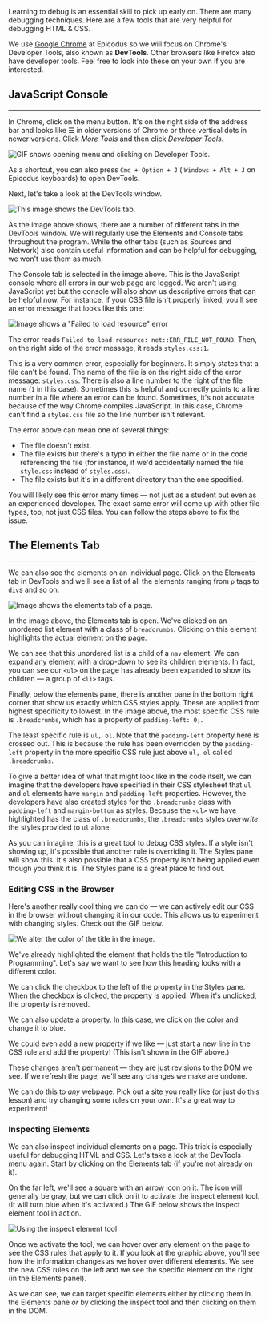 Learning to debug is an essential skill to pick up early on. There are many debugging techniques. Here are a few tools that are very helpful for debugging HTML & CSS.

We use [Google Chrome](https://www.google.com/chrome/browser/) at Epicodus so we will focus on Chrome's Developer Tools, also known as **DevTools**. Other browsers like Firefox also have developer tools. Feel free to look into these on your own if you are interested.

## JavaScript Console

---

In Chrome, click on the menu button. It's on the right side of the address bar and looks like ☰ in older versions of Chrome or three vertical dots in newer versions. Click _More Tools_ and then click _Developer Tools_.

![GIF shows opening menu and clicking on Developer Tools.](https://learnhowtoprogram.s3.us-west-2.amazonaws.com/dev-tools/dev-tool-open.gif)

As a shortcut, you can also press `Cmd + Option + J` ( `Windows + Alt + J` on Epicodus keyboards) to open DevTools.

Next, let's take a look at the DevTools window.

![This image shows the DevTools tab.](https://learnhowtoprogram.s3.us-west-2.amazonaws.com/INTRO/week1-html-css/Week-1-2020-images/dev-tools-tab.png)

As the image above shows, there are a number of different tabs in the DevTools window. We will regularly use the Elements and Console tabs throughout the program. While the other tabs (such as Sources and Network) also contain useful information and can be helpful for debugging, we won't use them as much.

The Console tab is selected in the image above. This is the JavaScript console where all errors in our web page are logged. We aren't using JavaScript yet but the console will also show us descriptive errors that can be helpful now. For instance, if your CSS file isn't properly linked, you'll see an error message that looks like this one: 

![Image shows a "Failed to load resource" error](https://learnhowtoprogram.s3.us-west-2.amazonaws.com/INTRO/week1-html-css/Week-1-2020-images/file-not-found-error.png)

The error reads `Failed to load resource: net::ERR_FILE_NOT_FOUND`. Then, on the right side of the error message, it reads `styles.css:1`. 

This is a very common error, especially for beginners. It simply states that a file can't be found. The name of the file is on the right side of the error message: `styles.css`. There is also a line number to the right of the file name (`1` in this case). Sometimes this is helpful and correctly points to a line number in a file where an error can be found. Sometimes, it's not accurate because of the way Chrome compiles JavaScript. In this case, Chrome can't find a `styles.css` file so the line number isn't relevant.

The error above can mean one of several things:

* The file doesn't exist.
* The file exists but there's a typo in either the file name or in the code referencing the file (for instance, if we'd accidentally named the file `style.css` instead of `styles.css`).
* The file exists but it's in a different directory than the one specified.

You will likely see this error many times — not just as a student but even as an experienced developer. The exact same error will come up with other file types, too, not just CSS files. You can follow the steps above to fix the issue.

## The Elements Tab

---

We can also see the elements on an individual page. Click on the Elements tab in DevTools and we'll see a list of all the elements ranging from `p` tags to `div`s and so on.

![Image shows the elements tab of a page.](https://learnhowtoprogram.s3.us-west-2.amazonaws.com/dev-tools/dev-tools-elements-and-styles-tab.png)

In the image above, the Elements tab is open. We've clicked on an unordered list element with a class of `breadcrumbs`. Clicking on this element highlights the actual element on the page.

We can see that this unordered list is a child of a `nav` element. We can expand any element with a drop-down to see its children elements. In fact, you can see our `<ul>` on the page has already been expanded to show its children — a group of `<li>` tags.

Finally, below the elements pane, there is another pane in the bottom right corner that show us exactly which CSS styles apply. These are applied from highest specificity to lowest. In the image above, the most specific CSS rule is `.breadcrumbs`, which has a property of `padding-left: 0;`.

The least specific rule is `ul, ol`. Note that the `padding-left` property here is crossed out. This is because the rule has been overridden by the `padding-left` property in the more specific CSS rule just above `ul, ol` called `.breadcrumbs`. 

To give a better idea of what that might look like in the code itself, we can imagine that the developers have specified in their CSS stylesheet that `ul` and `ol` elements have `margin` and `padding-left` properties. However, the developers have also created styles for the `.breadcrumbs` class with `padding-left` and `margin-bottom` as styles. Because the `<ul>` we have highlighted has the class of `.breadcrumbs`, the `.breadcrumbs` styles *overwrite* the styles provided to `ul` alone. 

As you can imagine, this is a great tool to debug CSS styles. If a style isn't showing up, it's possible that another rule is overriding it. The Styles pane will show this. It's also possible that a CSS property isn't being applied even though you think it is. The Styles pane is a great place to find out.

### Editing CSS in the Browser

Here's another really cool thing we can do — we can actively edit our CSS in the browser without changing it in our code. This allows us to experiment with changing styles. Check out the GIF below.

![We alter the color of the title in the image.](https://learnhowtoprogram.s3.us-west-2.amazonaws.com/dev-tools/dev-tools-css-inspector-gif.gif)

We've already highlighted the element that holds the tile "Introduction to Programming". Let's say we want to see how this heading looks with a different color.

We can click the checkbox to the left of the property in the Styles pane. When the checkbox is clicked, the property is applied. When it's unclicked, the property is removed.

We can also update a property. In this case, we click on the color and change it to blue.

We could even add a new property if we like — just start a new line in the CSS rule and add the property! (This isn't shown in the GIF above.)

These changes aren't permanent — they are just revisions to the DOM we see. If we refresh the page, we'll see any changes we make are undone.

We can do this to _any_ webpage. Pick out a site you really like (or just do this lesson) and try changing some rules on your own. It's a great way to experiment!

### Inspecting Elements

We can also inspect individual elements on a page. This trick is especially useful for debugging HTML and CSS. Let's take a look at the DevTools menu again. Start by clicking on the Elements tab (if you're not already on it).

On the far left, we'll see a square with an arrow icon on it. The icon will generally be gray, but we can click on it to activate the inspect element tool. (It will turn blue when it's activated.) The GIF below shows the inspect element tool in action.

![Using the inspect element tool](https://learnhowtoprogram.s3.us-west-2.amazonaws.com/dev-tools/dev-tools-arrow-inspector.gif)

Once we activate the tool, we can hover over any element on the page to see the CSS rules that apply to it. If you look at the graphic above, you'll see how the information changes as we hover over different elements. We see the new CSS rules on the left and we see the specific element on the right (in the Elements panel).

As we can see, we can target specific elements either by clicking them in the Elements pane _or_ by clicking the inspect tool and then clicking on them in the DOM.
